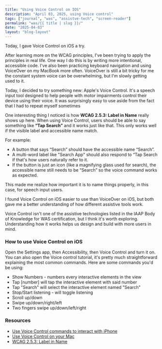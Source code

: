 ```yaml
---
title: "Using Voice Control on IOS"
description: "April 03, 2025, using Voice control"
tags: ["journal", "was", "assistve-tech", "screen-reader"]
permalink: "was/{{ title | slug }}/"
date: "2025-04-03"
layout: "blog-layout"
---
```


<div class="blog">

  <p>Today, I gave Voice Control on iOS a try.</p>

  <p>After learning more on the WCAG principles, I've been trying to apply the principles in real life. One way I do
    this is by writing more intentional, accessible code. I've also been practicing keyboard navigation
    and using VoiceOver on my MacBook more often. VoiceOver is still a bit tricky for me the constant system voice can
    be overwhelming, but I'm slowly getting used to it.
  </p>
  <p>Today, I decided to try something new: Apple's Voice Control. It's a speech input tool designed to help people with
    motor impairments control their device using their voice. It was surprisingly easy to use aside from the fact that I
    had to repeat myself sometimes</p>

  <p>One interesting thing I noticed is how <strong>WCAG 2.5.3: Label in Name</strong> really shows up here. When using
    Voice Control, users should be able to say something like <strong>“Tap Search”</strong> and it works just like that.
    This only works well if the visible label and accessible name match.</p>

  <p>For example:</p>

  <ul>
    <li>A button that says “Search” should have the accessible name “Search”.</li>
    <li>A multi-word label like "Search App" should also respond to “Tap Search if that's how users naturally
      refer to it.</li>
    <li>If the button is just an icon (like a magnifying glass used for search), the accessible name still needs to be
      “Search” so the voice command works as expected.</li>
  </ul>

  <p>This made me realize how important it is to name things properly, in this case, for speech input users.</p>

  <p>I found Voice Control on iOS easier to use than VoiceOver on iOS, but both gave me a better understanding of how
    different assistive tools work.</p>

  <p class="note">Voice Control isn't one of the assistive technologies listed in the IAAP Body of Knowledge for
    WAS certification, but I think it's worth exploring. Understanding how it works helps us design and build with
    more users in mind.</p>

  <h3>How to use Voice Control on iOS</h3>

  <p>Open the Settings app, then Accessibility, then Voice Control and turn it on. You can also open the Voice control
    tutorial, it's pretty much straightforward explaining the most common commands. Here are some commands you'd be
    using:</p>

  <ul>
    <li>Show Numbers - numbers every interactive elements in the view</li>
    <li>Tap [number] will tap the interactive element with said number</li>
    <li>Tap "Search" will select the interactive element named "Search"</li>
    <li>Stop/Start listening - will toggle listening</li>
    <li>Scroll up/down</li>
    <li>Swipe up/down/right/left</li>
    <li>Two fingers swipe up/down/left/right</li>
  </ul>


  <h3>Resources</h3>
  <ul>
    <li><a href="https://support.apple.com/en-gb/guide/iphone/iph2c21a3c88/ios" target="_blank"
        rel="noopener noreferrer">Use Voice Control commands to interact with iPhone</a></li>
    <li><a href="https://support.apple.com/en-us/102225" target="_blank" rel="noopener noreferrer">Use Voice Control on
        your Mac</a></li>
    <li><a href="https://www.w3.org/WAI/WCAG22/quickref/#label-in-name" target="_blank" rel="noopener noreferrer">WCAG
        2.5.3: Label in Name</a></li>

  </ul>

</div>